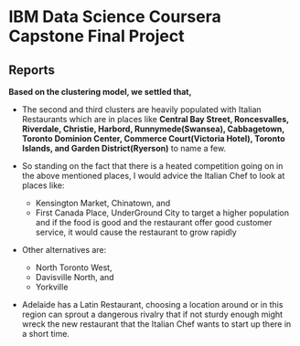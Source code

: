 # <b>IBM Data Science Coursera Capstone Final Project</b>

## <b>Reports</b>
<b>Based on the clustering model, we settled that, </b>

- The second and third clusters are heavily populated with Italian Restaurants which are in places like <b>Central Bay Street, Roncesvalles, Riverdale, Christie, Harbord, Runnymede(Swansea), Cabbagetown, Toronto Dominion Center, Commerce Court(Victoria Hotel), Toronto Islands, and Garden District(Ryerson)</b> to name a few.
    
- So standing on the fact that there is a heated competition going on in the above mentioned places, I would advice the Italian Chef to look at places like:
   - Kensington Market, Chinatown, and
   - First Canada Place, UnderGround City to target a higher population and if the food is good and the restaurant offer good customer service, it would cause the restaurant to grow rapidly
   
- Other alternatives are:
   - North Toronto West,
   - Davisville North, and
   - Yorkville
   
- Adelaide has a Latin Restaurant, choosing a location around or in this region can sprout a dangerous rivalry that if not sturdy enough might wreck the new restaurant that the Italian Chef wants to start up there in a short time.
